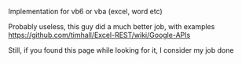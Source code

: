 Implementation for vb6 or vba (excel, word etc)

Probably useless, this guy did a much better job, with examples https://github.com/timhall/Excel-REST/wiki/Google-APIs

Still, if you found this page while looking for it, I consider my job done